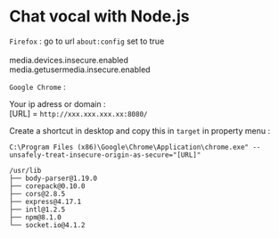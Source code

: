# Chat vocal with Node.js

`Firefox` : go to url `about:config` set to true<br><br>
media.devices.insecure.enabled<br>
media.getusermedia.insecure.enabled

`Google Chrome` :

Your ip adress or domain :<br>
[URL] = `http://xxx.xxx.xxx.xx:8080/`

Create a shortcut in desktop and copy this in `target` in property menu :<br>

```
C:\Program Files (x86)\Google\Chrome\Application\chrome.exe" --unsafely-treat-insecure-origin-as-secure="[URL]"
```

```
/usr/lib
├── body-parser@1.19.0
├── corepack@0.10.0
├── cors@2.8.5
├── express@4.17.1
├── intl@1.2.5
├── npm@8.1.0
└── socket.io@4.1.2
```
